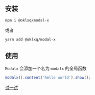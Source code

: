 ## 安装

``` bash
npm i @oklxq/modal-x
```

或者

``` bash
yarn add @oklxq/modal-x
```

## 使用

`Modalx` 会添加一个名为 `modalx` 的全局函数

``` js
modalx().content('hello world').show();
```
<a href='javascript:;' onclick="modalx().content('hello word').show()">试一试</a>
